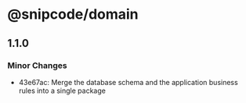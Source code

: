 # @snipcode/domain

## 1.1.0

### Minor Changes

- 43e67ac: Merge the database schema and the application business rules into a single package
